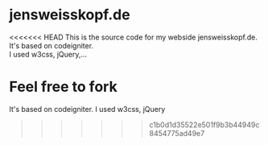 # jensweisskopf.de

<<<<<<< HEAD
This is the source code for my webside jensweisskopf.de.  
It's based on codeigniter.  
I used w3css, jQuery,...  

Feel free to fork
=======
It's based on codeigniter.
I used w3css, jQuery
>>>>>>> c1b0d1d35522e501f9b3b44949c8454775ad49e7

